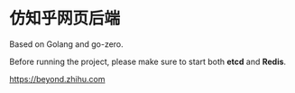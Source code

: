 # 仿知乎网页后端
Based on Golang and go-zero.

Before running the project, please make sure to start both **etcd** and **Redis**.

https://beyond.zhihu.com